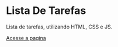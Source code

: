# Lista De Tarefas
Lista de tarefas, utilizando HTML, CSS e JS.

[Acesse a pagina](https://viniciusdeab.github.io/listaDeTarefas/)
